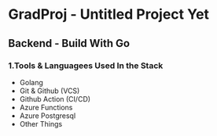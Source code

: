 # GradProj - **Untitled Project Yet**

## Backend - Build With Go

### 1.Tools & Languagees Used In the Stack

- Golang
- Git & Github (VCS)
- Github Action (CI/CD)
- Azure Functions
- Azure Postgresql
- Other Things
